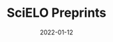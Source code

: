 ---
date: 2022-01-12
##
title:    SciELO Preprints 
## Titel der Publikation, beispielweise The Lancet.
##
authors: 'Moraes, R, Correa, M, Martins-Filho, P, et al.'
##
status:   Preprint
##
en:
  subtitle:   'COVID-19 incidence, severity, medication use, and vaccination among dentists: Staggering body of evidence obtained from a survey during the second wave in Brazil'
  ##
  description: 'This cross-sectional survey investigated the pandemic impact on dental practice in May 2021 (second wave in Brazil). COVID-19 incidence and severity among respondents, vaccination status, and level of confidence in vaccines were surveyed, in addition to medications used for preventing or treating COVID-19, including controversial drugs/substances (vitamin D, ivermectin, zinc, and chloroquine). Dentists were recruited by email and responded to a pretested questionnaire until May 31, 2021. In total, 1,907 responses were received (21.2% return rate). Bivariate and multivariate regression analyses were performed. Prevalence Ratios were calculated for the association between professional characteristics and two outcomes: report of SARS-CoV-2 infection and use of controversial drugs. One third of dentistsreported intermediate levels of confidence in safety/efficacy of vaccines, but 96% received at least one vaccine dose, mainly CoronaVac. The impact of the pandemic on dental practice was rated as lower/much lower compared with one-year before (first wave) by 46% of respondents; 27% of dentists reported to have had a positive COVID-19 test, ~50% had relatives or friends who had been hospitalized or died from COVID-19. At least one medication was used by 59% of respondents, 43% used two or more drugs and substances. Vitamin D (41%), (35%), and zinc (29%) were the most frequent drugs/substances. More experienced dentists (≥21 years in practice) were 42% more likely to use controversial medications than less experienced respondents. Dentists with residency/advanced training as postgraduate education had 30% higher prevalence of controversial medication use than respondents holding MSc/PhD degrees. Respondents with low confidence in vaccines were 2.1 times more likely to use controversial medications than participants with very high confidence. The overall findings of this survey highlight the high severity of the pandemic in Brazil, and raised questions about the use of  scientific evidence by dentists in their decision to take controversial COVID-19 medications.'
  ## 
  tags:    [COVID-19, SARS-CoV-2, COVID-19 vaccines, vitamin D, zinc, ivermectin, chloroquine, evidence-based practice]
## 
de: 
  ##
  subtitle:   'COVID-19-Inzidenz, Schweregrad, Medikamenteneinnahme und Impfung bei Zahnärzten: Erstaunliche Erkenntnisse aus einer Erhebung der zweiten Welle in Brasilien'
  ##
  description: 'Diese Querschnittserhebung untersuchte die Auswirkungen der Pandemie auf die Zahnarztpraxis im Mai 2021 (zweite Welle in Brasilien). Erhoben wurden die Häufigkeit und der Schweregrad von COVID-19 bei den Befragten, der Impfstatus und das Vertrauen in Impfstoffe sowie die zur Vorbeugung oder Behandlung von COVID-19 verwendeten Medikamente, einschließlich umstrittener Arzneimittel/Substanzen (Vitamin D, Ivermectin, Zink und Chloroquin). Die Zahnärzte wurden per E-Mail rekrutiert und beantworteten bis zum 31. Mai 2021 einen vorab getesteten Fragebogen. Insgesamt gingen 1.907 Antworten ein (Rücklaufquote 21,2 %). Es wurden bivariate und multivariate Regressionsanalysen durchgeführt. Es wurden Prävalenzquotienten für den Zusammenhang zwischen beruflichen Merkmalen und zwei Ergebnissen berechnet: Meldung einer SARS-CoV-2-Infektion und Verwendung umstrittener Medikamente. Ein Drittel der Zahnärzte gab an, ein mittleres Vertrauen in die Sicherheit/Wirksamkeit von Impfstoffen zu haben, aber 96 % erhielten mindestens eine Impfstoffdosis, hauptsächlich CoronaVac. Die Auswirkungen der Pandemie auf die zahnärztliche Praxis wurden von 46 % der Befragten im Vergleich zum Vorjahr (erste Welle) als geringer/viel geringer eingestuft; 27 % der Zahnärzte gaben an, einen positiven COVID-19-Test gehabt zu haben, ~50 % hatten Verwandte oder Freunde, die ins Krankenhaus eingeliefert wurden oder an COVID-19 starben. Mindestens ein Medikament wurde von 59 % der Befragten verwendet, 43 % nahmen zwei oder mehr Medikamente und Substanzen ein. Vitamin D (41 %), (35 %) und Zink (29 %) waren die am häufigsten verwendeten Medikamente/Substanzen. Erfahrene Zahnärzte (≥21 Jahre in der Praxis) verwendeten 42 % häufiger umstrittene Medikamente als weniger erfahrene Befragte. Bei Zahnärzten mit Facharztausbildung/fortgeschrittener Ausbildung war die Prävalenz der Verwendung umstrittener Medikamente um 30 % höher als bei Befragten mit MSc/PhD-Abschluss. Bei Befragten mit geringem Vertrauen in Impfstoffe war die Wahrscheinlichkeit, dass sie umstrittene Medikamente verwenden, 2,1 Mal höher als bei Teilnehmern mit sehr hohem Vertrauen. Die Gesamtergebnisse dieser Umfrage verdeutlichen den hohen Schweregrad der Pandemie in Brasilien und werfen Fragen über die Verwendung wissenschaftlicher Erkenntnisse durch Zahnärzte bei ihrer Entscheidung, umstrittene COVID-19-Medikamente zu verwenden, auf.'
  ## 
  ##
  tags:     [COVID-19,  SARS-CoV-2, COVID-19-Impfstoffe, Vitamin D, Zink, Ivermectin, Chloroquin, evidenzbasierte Praxis]
##
group:  "Treatments"
##
credit:      https://doi.org/10.1590/SciELOPreprints.3483
##
## 2020-09-30_10.1038_s41590-020-00808-x.md
---